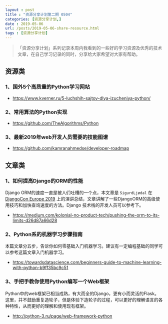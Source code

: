 ```yaml
---
layout : post
title : "资源分享计划第二期 0504"
categories: [资源分享计划,] 
date : 2019-05-06
url: /posts/2019-05-06-share-resource.html 
tags : [资源分享计划]
---
```


>「资源分享计划」系列记录本周内我看到的一些好的学习资源及优秀的技术文章，在自己学习记录的同时，分享给大家希望对大家有帮助。

## 资源类

### 1、国外5个高质量的Python学习网站

 - https://www.kverner.ru/5-luchshih-sajtov-dlya-izucheniya-python/

### 2、常用算法的Python实现

 -  https://github.com/TheAlgorithms/Python

### 3、最新2019年web开发人员需要的技能图谱

 - https://github.com/kamranahmedse/developer-roadmap

## 文章类

### 1、如何提高Django的ORM的性能

Django ORM的速度一直是被人们吐槽的一个点，本文章是 `SigurdLjødal` 在[DjangoCon Europe 2019](https://2019.djangocon.eu/) 上的演讲总结，文章讲解了一些DjangoORM的高级使用技巧和加快查询速度的方法。Django 技术栈的开发人员可以参考下。

 - https://medium.com/kolonial-no-product-tech/pushing-the-orm-to-its-limits-d26d87a66d28

### 2、Python系的机器学习步骤指南

本篇文章分五步，告诉你如何零基础入门机器学习。建议有一定编程基础的同学可以参考这篇文章入门机器学习。

 - https://towardsdatascience.com/beginners-guide-to-machine-learning-with-python-b9ff35bc9c51


### 3、手把手教你使用Python编写一个Web框架

Python中的web框架已相当成熟，有大而全的Django，更有小而灵活的Flask。这里，并不鼓励重复造轮子，但是体验下造轮子的过程，可以更好的理解语言的各种特性，从而更好的理解和使用现有框架。

 - http://python-3.ru/page/web-framework-python